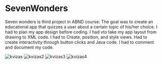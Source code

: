 # SevenWonders

Seven wonders is third project in ABND course:
The goal was to create an educational app that quizzes a user about a certain topic of his/her choice.
I had to plan my app design before coding.
I had vto take my app layout from drawing to XML code.
I had to Create, position, and style views.
Had to create interactivity through button clicks and Java code.
I had to comment and document my code.




![kvizas](https://user-images.githubusercontent.com/26045797/55117221-af029300-50f2-11e9-98a7-8a409275a24f.png)
![kvizas2](https://user-images.githubusercontent.com/26045797/55117239-bf1a7280-50f2-11e9-8d44-c845dc267903.png)
![kvizas3](https://user-images.githubusercontent.com/26045797/55117258-db1e1400-50f2-11e9-9227-5f01753f707b.png)
![kvizas4](https://user-images.githubusercontent.com/26045797/55117267-e113f500-50f2-11e9-8b2e-23bd92d8ce23.png)

